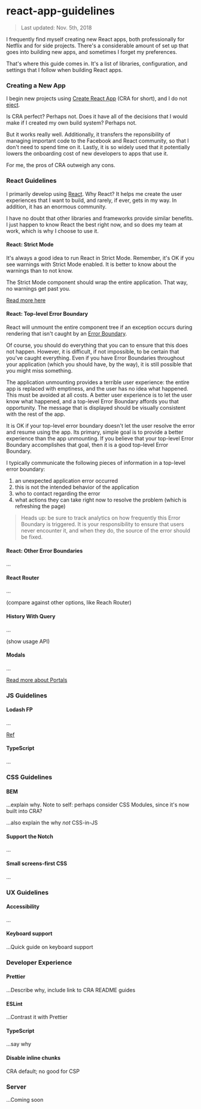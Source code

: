 # react-app-guidelines

> Last updated: Nov. 5th, 2018

I frequently find myself creating new React apps, both professionally for Netflix and for side projects. There's a
considerable amount of  set up that goes into building new apps, and sometimes I forget my preferences.

That's where this guide comes in. It's a list of libraries, configuration, and settings that I follow when building
React apps.

### Creating a New App

I begin new projects using [Create React App](https://github.com/facebook/create-react-app) (CRA for short), and I do
not [eject](https://facebook.github.io/create-react-app/docs/available-scripts#npm-run-eject).

Is CRA perfect? Perhaps not. Does it have all of the decisions that I would make if I created my own build system? Perhaps not.

But it works really well. Additionally, it transfers the reponsibility of managing important code to the Facebook and React
community, so that I don't need to spend time on it. Lastly, it is so widely used that it potentially lowers the onboarding cost of
new developers to apps that use it.

For me, the pros of CRA outweigh any cons.

### React Guidelines

I primarily develop using [React](https://reactjs.org/). Why React? It helps me create the user experiences that I want to build,
and rarely, if ever, gets in my way. In addition, it has an enormous community.

I have no doubt that other libraries and frameworks provide similar benefits. I just happen to know React the best right now, and so
does my team at work, which is why I choose to use it.

#### React: Strict Mode

It's always a good idea to run React in Strict Mode. Remember, it's OK if you see warnings with Strict Mode enabled. It is better to know
about the warnings than to not know.

The Strict Mode component should wrap the entire application. That way, no warnings get past you.

[Read more here](https://reactjs.org/docs/strict-mode.html)

#### React: Top-level Error Boundary

React will unmount the entire component tree if an exception occurs during rendering that isn't caught by an
[Error Boundary](https://reactjs.org/docs/error-boundaries.html).

Of course, you should do everything that you can to ensure that this does not happen. However, it is difficult, if not impossible, to be
certain that you've caught everything. Even if you have Error Boundaries throughout your application (which you should have, by the way), it
is still possible that you might miss something.

The application unmounting provides a terrible user experience: the entire app is replaced with emptiness, and the user has no idea
what happened. This must be avoided at all costs. A better user experience is to let the user know what happened, and a top-level Error Boundary
affords you that opportunity. The message that is displayed should be visually consistent with the rest of the app.

It is OK if your top-level error boundary doesn't let the user resolve the error and resume using the app. Its primary, simple goal is
to provide a better experience than the app unmounting. If you believe that your top-level Error Boundary accomplishes that goal, then it is
a good top-level Error Boundary.

I typically communicate the following pieces of information in a top-level error boundary:

1. an unexpected application error occurred
2. this is not the intended behavior of the application
3. who to contact regarding the error
4. what actions they can take right now to resolve the problem (which is refreshing the page)

> Heads up: be sure to track analytics on how frequently this Error Boundary is triggered. It is your responsibility to ensure that users never
> encounter it, and when they do, the source of the error should be fixed.

#### React: Other Error Boundaries

...

#### React Router

...

(compare against other options, like Reach Router)

#### History With Query

...

(show usage API)

#### Modals

...

[Read more about Portals](https://reactjs.org/docs/portals.html)

### JS Guidelines

#### Lodash FP

...

[Ref](https://medium.com/making-internets/why-using-chain-is-a-mistake-9bc1f80d51ba)

#### TypeScript

...

### CSS Guidelines

#### BEM

...explain why. Note to self: perhaps consider CSS Modules, since it's now built into CRA?

...also explain the why _not_ CSS-in-JS

#### Support the Notch

...

#### Small screens-first CSS

...

### UX Guidelines

#### Accessibility

...

#### Keyboard support

...Quick guide on keyboard support

### Developer Experience

#### Prettier

...Describe why, include link to CRA README guides

#### ESLint

...Contrast it with Prettier

#### TypeScript

...say why

#### Disable inline chunks

CRA default; no good for CSP

### Server

...Coming soon